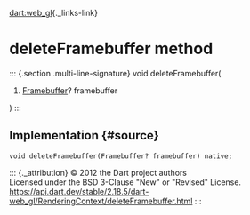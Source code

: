 [dart:web\_gl](../../dart-web_gl/dart-web_gl-library){._links-link}

deleteFramebuffer method
========================

::: {.section .multi-line-signature}
void deleteFramebuffer(

1.  [Framebuffer](../framebuffer-class)? framebuffer

)
:::

Implementation {#source}
--------------

``` {.language-dart data-language="dart"}
void deleteFramebuffer(Framebuffer? framebuffer) native;
```

::: {._attribution}
© 2012 the Dart project authors\
Licensed under the BSD 3-Clause \"New\" or \"Revised\" License.\
<https://api.dart.dev/stable/2.18.5/dart-web_gl/RenderingContext/deleteFramebuffer.html>
:::
